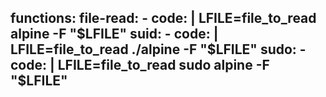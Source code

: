 functions:
  file-read:
    - code: |
        LFILE=file_to_read
        alpine -F "$LFILE"
  suid:
    - code: |
        LFILE=file_to_read
        ./alpine -F "$LFILE"
  sudo:
    - code: |
        LFILE=file_to_read
        sudo alpine -F "$LFILE"
---
